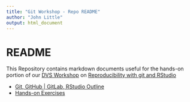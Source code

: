 ```yaml
---
title: "Git Workshop - Repo README"
author: "John Little"
output: html_document
---
```


# README

This Repository contains markdown documents useful for the hands-on portion of our [DVS Workshop](http://library.duke.edu/data/news) on [Reproducibility with git and RStudio](http://duke.libcal.com/event/3442538)

- [Git, GitHub | GitLab, RStudio Outline](outline.md)
- [Hands-on Exercises](handson.md)  